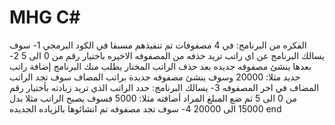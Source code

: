 # MHG C#
الفكره من البرنامج: في 4 مصفوفات تم تنفيذهم مسبقا في الكود البرمجي 
1- سوف يسالك البرنامج عن اي راتب تريد خذفه من المصفوفه الاخيره باختيار رقم من 0 الى 5
2-بعدها ينشئ مصفوفه جديده بعد حذف الراتب المختار يطلب منك البرنامج إضافة راتب جديد مثلا: 20000 وسوف ينشئ مصفوفه جديدة براتب المضاف سوف تجد الراتب المضاف في اخر المصفوفه
3- يسالك البرنامج: حدد الراتب الذي تريد زيادته بأختيار رقم من 0 الى 5 ثم ضع المبلغ المراد أضافته مثلا: 5000 فسوف يصبح الراتب مثلا بدل 15000 الى 20000
4- سوف تجد مصفوفه تم انشائوها بالزياده الجديده
end
